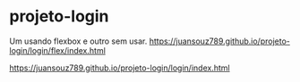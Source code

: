 # projeto-login
Um usando flexbox e outro sem usar.
https://juansouz789.github.io/projeto-login/login/flex/index.html


https://juansouz789.github.io/projeto-login/login/index.html
